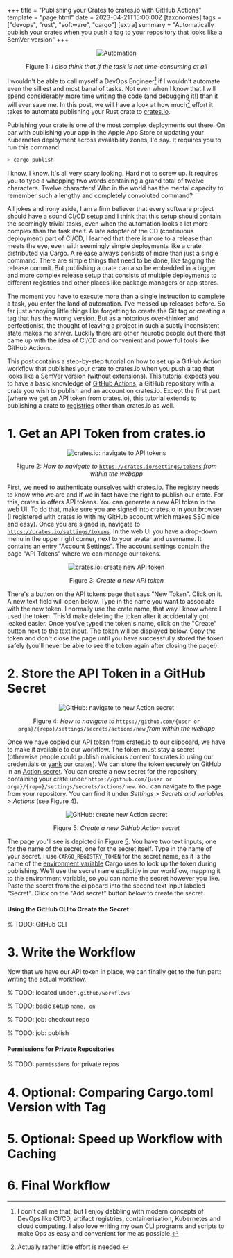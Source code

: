+++
title = "Publishing your Crates to crates.io with GitHub Actions"
template = "page.html"
date = 2023-04-21T15:00:00Z
[taxonomies]
tags = ["devops", "rust", "software", "cargo"]
[extra]
summary = "Automatically publish your crates when you push a tag to your repository that looks like a SemVer version"
+++

<div style="text-align: center">

[![Automation](https://imgs.xkcd.com/comics/automation.png)](https://xkcd.com/1319/) 

Figure 1: *I also think that if the task is not time-consuming at all*

</div>

I wouldn't be able to call myself a DevOps Engineer[^1] if I wouldn't automate even
the silliest and most banal of tasks.
Not even when I know that I will spend considerably more time writing the
code (and debugging it!) than it will ever save me.
In this post, we will have a look at how much[^2] effort it takes to automate 
publishing your Rust crate to [crates.io](https://crates.io).

Publishing your crate is one of the most complex deployments out there. 
On par with publishing your app in the Apple App Store or updating your
Kubernetes deployment across availability zones, I'd say.
It requires you to run this command:

```bash
> cargo publish 
```

I know, I know. It's all very scary looking. 
Hard not to screw up.
It requires you to type a whopping two words containing a grand total of twelve 
characters. 
Twelve characters! 
Who in the world has the mental capacity to remember such a lengthy and
completely convoluted command?

All jokes and irony aside, I am a firm believer that every software project 
should have a sound CI/CD setup and I think that this setup should contain the 
seemingly trivial tasks, even when the automation looks a lot more complex than 
the task itself.
A late adopter of the CD (continuous deployment) part of CI/CD, I learned that
there is more to a release than meets the eye, even with seemingly simple 
deployments like a crate distributed via Cargo.
A release always consists of more than just a single command.
There are simple things that need to be done, like tagging the release commit. 
But publishing a crate can also be embedded in a bigger and more 
complex release setup that consists of multiple deployments to different 
registries and other places like package managers or app stores.

The moment you have to execute more than a single instruction to complete a 
task, you enter the land of automation. 
I've messed up releases before. 
So far just annoying little things like forgetting to create the Git tag or 
creating a tag that has the wrong version.
But as a notorious over-thinker and perfectionist, the thought of leaving a 
project in such a subtly inconsistent state makes me shiver.
Luckily there are other neurotic people out there that came up with the idea
of CI/CD and convenient and powerful tools like GitHub Actions.

This post contains a step-by-step tutorial on how to set up a GitHub Action
workflow that publishes your crate to crates.io  when you push a tag that looks 
like a [SemVer](https://semver.org/) version (without extensions).
This tutorial expects you to have a basic knowledge of 
[GitHub Actions](https://docs.github.com/en/actions), a GitHub repository with
a crate you wish to publish and an account on crates.io.
Except the first part (where we get an API token from crates.io), this 
tutorial extends to publishing a crate to 
[registries](https://doc.rust-lang.org/cargo/reference/registries.html) other 
than crates.io as well.

# 1. Get an API Token from crates.io

<div style="text-align: center">

![crates.io: navigate to API tokens](/images/crates_io_1.jpg)

Figure 2: *How to navigate to* 
[`https://crates.io/settings/tokens`](https://crates.io/settings/tokens) 
*from within the webapp*

</div>

First, we need to authenticate ourselves with crates.io.
The registry needs to know who we are and if we in fact have the right to 
publish our crate.
For this, crates.io offers API tokens.
You can generate a new API token in the web UI.
To do that, make sure you are signed into crates.io in your browser (I registered with 
crates.io with my GitHub account which makes SSO nice and easy).
Once you are signed in, navigate to [`https://crates.io/settings/tokens`](https://crates.io/settings/tokens).
In the web UI you have a drop-down menu in the upper right corner, next to your 
avatar and username. 
It contains an entry "Account Settings". 
The account settings contain the page "API Tokens" where we can manage our
tokens. 

<div style="text-align: center">

![crates.io: create new API token](/images/crates_io_2.jpg)

Figure 3: *Create a new API token*

</div>

There's a button on the API tokens page that says "New Token".
Click on it.
A new text field will open below.
Type in the name you want to associate with the new token.
I normally use the crate name, that way I know where I used the token.
This'd make deleting the token after it accidentally got leaked easier.
Once you've typed the token's name, click on the "Create" button next to the
text input.
The token will be displayed below.
Copy the token and don't close the page until you have successfully stored
the token safely (you'll never be able to see the token again after closing the
page!).

# 2. Store the API Token in a GitHub Secret

<div style="text-align: center">

<a name="fig-navigate-to-secret"></a>

![GitHub: navigate to new Action secret](/images/github_secrets_1.jpg)

Figure 4: *How to navigate to* `https://github.com/{user or orga}/{repo}/settings/secrets/actions/new`
*from within the webapp*

</div>

Once we have copied our API token from crates.io to our clipboard, we have to
make it available to our workflow.
The token must stay a secret (otherwise people could publish malicious content
to crates.io using our credentials or [yank](https://doc.rust-lang.org/cargo/reference/publishing.html#cargo-yank) 
our crates).
We can store the token securely on GitHub in an [Action secret](https://docs.github.com/en/actions/security-guides/encrypted-secrets).
You can create a new secret for the repository containing your crate under
`https://github.com/{user or orga}/{repo}/settings/secrets/actions/new`.
You can navigate to the page from your repository.
You can find it under *Settings > Secrets and variables > Actions* (see
Figure [4](#fig-navigate-to-secret)).

<div style="text-align: center">

<a name="fig-create-secret"></a>

![GitHub: create new Action secret](/images/github_secrets_2.jpg)

Figure 5: *Create a new GitHub Action secret*

</div>

The page you'll see is depicted in Figure [5](#fig-create-secret). 
You have two text inputs, one for the name of the secret, one for the secret
itself.
Type in the name of your secret.
I use `CARGO_REGISTRY_TOKEN` for the secret name, as it is the name of the
[environment variable](https://doc.rust-lang.org/cargo/reference/config.html#registrytoken) 
Cargo uses to look up the token during publishing.
We'll use the secret name explicitly in our workflow, mapping it to the 
environment variable, so you can name the secret however you like.
Paste the secret from the clipboard into the second text input labeled 
"Secret".
Click on the "Add secret" button below to create the secret.

#### Using the GitHub CLI to Create the Secret
% TODO: GitHub CLI

# 3. Write the Workflow

Now that we have our API token in place, we can finally get to the fun part:
writing the actual workflow.

% TODO: located under `.github/workflows`

% TODO: basic setup `name, on`

% TODO: job: checkout repo

% TODO: job: publish

#### Permissions for Private Repositories

% TODO: `permissions` for private repos

# 4. Optional: Comparing Cargo.toml Version with Tag 

# 5. Optional: Speed up Workflow with Caching

# 6. Final Workflow

[^1]: I don't call me that, but I enjoy dabbling with modern concepts of DevOps
  like CI/CD, artifact registries, containerisation, Kubernetes and cloud 
  computing. 
  I also love writing my own CLI programs and scripts to make Ops as easy and 
  convenient for me as possible.

[^2]: Actually rather little effort is needed.
